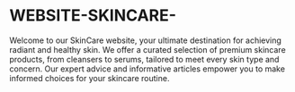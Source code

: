 # WEBSITE-SKINCARE-
Welcome to our SkinCare website, your ultimate destination for achieving radiant and healthy skin. We offer a curated selection of premium skincare products, from cleansers to serums, tailored to meet every skin type and concern. Our expert advice and informative articles empower you to make informed choices for your skincare routine. 
